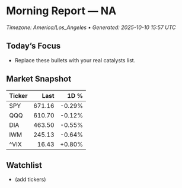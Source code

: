 # Morning Report — NA
_Timezone: America/Los_Angeles • Generated: 2025-10-10 15:57 UTC_

## Today’s Focus
- Replace these bullets with your real catalysts list.

## Market Snapshot
| Ticker | Last | 1D % |
|---|---:|---:|
| SPY | 671.16 | -0.29% |
| QQQ | 610.70 | -0.12% |
| DIA | 463.50 | -0.55% |
| IWM | 245.13 | -0.64% |
| ^VIX | 16.43 | +0.80% |

## Watchlist
- (add tickers)
